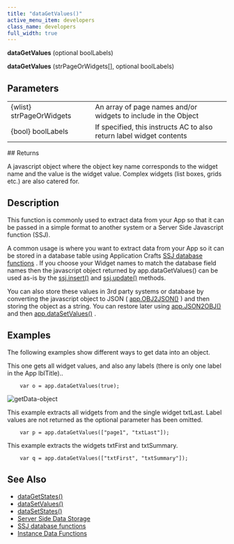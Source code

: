 ```yaml
---
title: "dataGetValues()"
active_menu_item: developers
class_name: developers
full_width: true
---
```



**dataGetValues** (optional boolLabels)

**dataGetValues** (strPageOrWidgets[], optional boolLabels)

## Parameters

<table>
<tr>
<td width="186">
{wlist} strPageOrWidgets

</td>
<td width="16">
</td>
<td width="678">
An array of page names and/or widgets to include in the Object

</td>
</tr>
<tr>
<td width="186">
{bool} boolLabels

</td>
<td width="16">
</td>
<td width="678">
If specified, this instructs AC to also return label widget contents

</td>
</tr>
</table>
## Returns

A javascript object where the object key name corresponds to the widget name and the value is the widget value. Complex widgets (list boxes, grids etc.) are also catered for.

## Description

This function is commonly used to extract data from your App so that it can be passed in a simple format to another system or a Server Side Javascript function (SSJ).

A common usage is where you want to extract data from your App so it can be stored in a database table using Application Crafts [SSJ database functions](/developers/documentation/product-guide/data-storage/server-side-data-storage/) . If you choose your Widget names to match the database field names then the javascript object returned by app.dataGetValues() can be used as-is by the [ssj.insert()](/developers/documentation/scripting-apis/server-side-api/ssj-object/database/insert) and [ssj.update()](/developers/documentation/scripting-apis/server-side-api/ssj-object/database/update) methods.

You can also store these values in 3rd party systems or database by converting the javascript object to JSON ( [app.OBJ2JSON()](/developers/documentation/scripting-apis/client-api/conversion-functions/json2text) ) and then storing the object as a string. You can restore later using [app.JSON2OBJ()](/developers/documentation/scripting-apis/client-api/conversion-functions/text2json) and then [app.dataSetValues()](/developers/documentation/scripting-apis/client-api/widget-data-state-manipulation/datasetvalues) .

## Examples

The following examples show different ways to get data into an object.

This one gets all widget values, and also any labels (there is only one label in the App lblTitle)..

        var o = app.dataGetValues(true);
   

![getData-object](/img/docs/getdata-object.png)

This example extracts all widgets from  and the single widget txtLast. Label values are not returned as the optional parameter has been omitted.

		var p = app.dataGetValues(["page1", "txtLast"]);

This example extracts the widgets txtFirst and txtSummary. 

        var q = app.dataGetValues(["txtFirst", "txtSummary"]);

## See Also

 - [dataGetStates()](/developers/documentation/scripting-apis/client-api/widget-data-state-manipulation/datagetstates)
 - [dataSetValues()](/developers/documentation/scripting-apis/client-api/widget-data-state-manipulation/datasetvalues)
 - [dataSetStates()](/developers/documentation/scripting-apis/client-api/widget-data-state-manipulation/datasetstates)
 - [Server Side Data Storage](/developers/documentation/product-guide/data-storage/server-side-data-storage/)
 - [SSJ database functions](/developers/documentation/product-guide/data-storage/server-side-data-storage/)
 - [Instance Data Functions](/developers/documentation/scripting-apis/client-api/instance-data-functions/)

